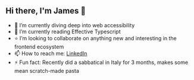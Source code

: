 ## Hi there, I'm James 👋
-  🔭 I’m currently diving deep into web accessibility
- 🧠 I’m currently reading Effective Typescript
- ⭐ I’m looking to collaborate on anything new and interesting in the frontend ecosystem
- 📫 How to reach me: [LinkedIn](https://www.linkedin.com/in/jamesctobey/)
- ⚡ Fun fact: Recently did a sabbatical in Italy for 3 months, makes some mean scratch-made pasta


